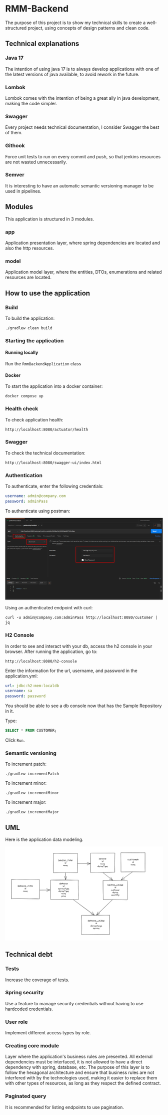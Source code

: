 # RMM-Backend
The purpose of this project is to show my technical skills to create a well-structured project, using concepts of design patterns and clean code.

## Technical explanations
### Java 17
The intention of using java 17 is to always develop applications with one of the latest versions of java available, to avoid rework in the future.
### Lombok
Lombok comes with the intention of being a great ally in java development, making the code simpler.
### Swagger
Every project needs technical documentation, I consider Swagger the best of them.
### Githook
Force unit tests to run on every commit and push, so that jenkins resources are not wasted unnecessarily.
### Semver
It is interesting to have an automatic semantic versioning manager to be used in pipelines.

## Modules
This application is structured in 3 modules.
### app
Application presentation layer, where spring dependencies are located and also the http resources.
### model
Application model layer, where the entities, DTOs, enumerations and related resources are located.

## How to use the application
### Build
To build the application:
```shell
./gradlew clean build      
```
### Starting the application
#### Running locally
Run the `RmmBackendApplication` class
#### Docker
To start the application into a docker container:
```shell
docker compose up
```
### Health check
To check application health:
```
http://localhost:8080/actuator/health
```
### Swagger
To check the technical documentation:
```
http://localhost:8080/swagger-ui/index.html
```
### Authentication
To authenticate, enter the following credentials:
```yml
username: admin@company.com 
password: adminPass
```
To authenticate using postman:

![login](doc/login.png)

Using an authenticated endpoint with curl:
```shell
curl -u admin@company.com:adminPass http://localhost:8080/customer | jq
```

### H2 Console
In order to see and interact with your db, access the h2 console in your browser.
After running the application, go to:
```
http://localhost:8080/h2-console
```
Enter the information for the url, username, and password in the application.yml:
```yml
url: jdbc:h2:mem:localdb
username: sa 
password: password
```
You should be able to see a db console now that has the Sample Repository in it.

Type:
```sql
SELECT * FROM CUSTOMER;
```
Click `Run`.

### Semantic versioning
To increment patch:
```shell
./gradlew incrementPatch     
```
To increment minor:
```shell
./gradlew incrementMinor
```
To increment major:
```shell
./gradlew incrementMajor
```

## UML
Here is the application data modeling.

![UML](doc/uml.png)

## Technical debt
### Tests
Increase the coverage of tests.
### Spring security
Use a feature to manage security credentials without having to use hardcoded credentials.
### User role
Implement different access types by role.
### Creating core module
Layer where the application's business rules are presented.
All external dependencies must be interfaced, it is not allowed to have a direct dependency with spring, database, etc.
The purpose of this layer is to follow the hexagonal architecture and ensure that business rules are not interfered with by the technologies used,
making it easier to replace them with other types of resources, as long as they respect the defined contract.
### Paginated query
It is recommended for listing endpoints to use pagination.